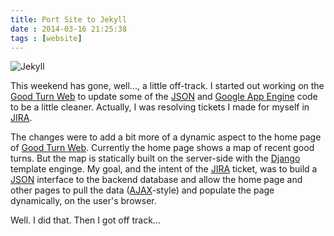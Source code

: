 ```yaml
---
title: Port Site to Jekyll
date : 2014-03-16 21:25:38
tags : [website]
---
```

![Jekyll](http://jekyllrb.com/img/logo-2x.png)

This weekend has gone, well..., a little off-track. I started out working on the
[Good Turn Web][1] to update some of the [JSON][4] and [Google App Engine][3] code to be a little
cleaner. Actually, I was resolving tickets I made for myself in [JIRA][2].

The changes were to add a bit more of a dynamic aspect to the home page of [Good Turn
Web][1]. Currently the home page shows a map of recent good turns. But the map is statically
built on the server-side with the [Django][6] template enginge. My goal, and the intent
of the [JIRA][2] ticket, was to build a [JSON][4] interface to the backend database and allow
the home page and other pages to pull the data ([AJAX][5]-style) and populate the page
dynamically, on the user's browser.

Well. I did that. Then I got off track...

  [1]: http://goodturn.stephenhouser.com
  [2]: https://atlassian.com/jira
  [3]: https://developers.google.com/appengine/
  [4]: http://www.json.org
  [5]: http://en.wikipedia.org/wiki/Ajax_(programming)
  [6]: https://www.djangoproject.com

